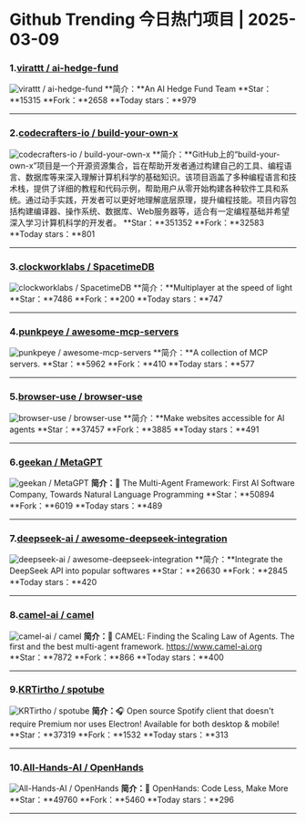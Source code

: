 # Github Trending 今日热门项目 | 2025-03-09
### 1.[virattt / ai-hedge-fund](https://github.com/virattt/ai-hedge-fund)

![virattt / ai-hedge-fund](https://opengraph.githubassets.com/8855e5a88a616a10d579219eb6f5c7ebfc92d36c8acdcd7b172a05413b336e43/virattt/ai-hedge-fund)
**简介：**An AI Hedge Fund Team
**Star：**15315
**Fork：**2658
**Today stars：**979

---

### 2.[codecrafters-io / build-your-own-x](https://github.com/codecrafters-io/build-your-own-x)

![codecrafters-io / build-your-own-x](https://opengraph.githubassets.com/e382b3f7f18e2dd0e733c6415cb714a1285c360b77aeae18e4d03ff2536850d1/codecrafters-io/build-your-own-x)
**简介：**GitHub上的“build-your-own-x”项目是一个开源资源集合，旨在帮助开发者通过构建自己的工具、编程语言、数据库等来深入理解计算机科学的基础知识。该项目涵盖了多种编程语言和技术栈，提供了详细的教程和代码示例，帮助用户从零开始构建各种软件工具和系统。通过动手实践，开发者可以更好地理解底层原理，提升编程技能。项目内容包括构建编译器、操作系统、数据库、Web服务器等，适合有一定编程基础并希望深入学习计算机科学的开发者。
**Star：**351352
**Fork：**32583
**Today stars：**801

---

### 3.[clockworklabs / SpacetimeDB](https://github.com/clockworklabs/SpacetimeDB)

![clockworklabs / SpacetimeDB](https://opengraph.githubassets.com/31a248ca89873f146e37f0df853502e6363311c62f4f5aaf8e6b23f23fd90a2c/clockworklabs/SpacetimeDB)
**简介：**Multiplayer at the speed of light
**Star：**7486
**Fork：**200
**Today stars：**747

---

### 4.[punkpeye / awesome-mcp-servers](https://github.com/punkpeye/awesome-mcp-servers)

![punkpeye / awesome-mcp-servers](https://opengraph.githubassets.com/5dfbeeecbedcd20b4331db48fa3846f5b8972651107eca2c3963bf8770552967/punkpeye/awesome-mcp-servers)
**简介：**A collection of MCP servers.
**Star：**5962
**Fork：**410
**Today stars：**577

---

### 5.[browser-use / browser-use](https://github.com/browser-use/browser-use)

![browser-use / browser-use](https://opengraph.githubassets.com/a608ab5a54d2a334fc1394d5f1c3d78901442e101f86479b8eeb3f415216391c/browser-use/browser-use)
**简介：**Make websites accessible for AI agents
**Star：**37457
**Fork：**3885
**Today stars：**491

---

### 6.[geekan / MetaGPT](https://github.com/geekan/MetaGPT)

![geekan / MetaGPT](https://opengraph.githubassets.com/50e0aa617d2f935df3d352863655d3d8d33dd97d32c69106946af261b8383f28/geekan/MetaGPT)
**简介：**🌟 The Multi-Agent Framework: First AI Software Company, Towards Natural Language Programming
**Star：**50894
**Fork：**6019
**Today stars：**489

---

### 7.[deepseek-ai / awesome-deepseek-integration](https://github.com/deepseek-ai/awesome-deepseek-integration)

![deepseek-ai / awesome-deepseek-integration](https://opengraph.githubassets.com/5d772ad875eb6f99cfa13b76db9c829c2c28fcf85409d656928badc00af5c36f/deepseek-ai/awesome-deepseek-integration)
**简介：**Integrate the DeepSeek API into popular softwares
**Star：**26630
**Fork：**2845
**Today stars：**420

---

### 8.[camel-ai / camel](https://github.com/camel-ai/camel)

![camel-ai / camel](https://repository-images.githubusercontent.com/615510678/93880a8f-edb6-4ef2-88d1-abff2651702e)
**简介：**🐫 CAMEL: Finding the Scaling Law of Agents. The first and the best multi-agent framework. https://www.camel-ai.org
**Star：**7872
**Fork：**866
**Today stars：**400

---

### 9.[KRTirtho / spotube](https://github.com/KRTirtho/spotube)

![KRTirtho / spotube](https://repository-images.githubusercontent.com/338719962/f61378ef-aa0f-43d2-b585-1cc121cb7cb9)
**简介：**🎧 Open source Spotify client that doesn't require Premium nor uses Electron! Available for both desktop & mobile!
**Star：**37319
**Fork：**1532
**Today stars：**313

---

### 10.[All-Hands-AI / OpenHands](https://github.com/All-Hands-AI/OpenHands)

![All-Hands-AI / OpenHands](https://opengraph.githubassets.com/11366051999ccbf02b31999621cfc9d9938af81e535553eeff4a720c81e823a6/All-Hands-AI/OpenHands)
**简介：**🙌 OpenHands: Code Less, Make More
**Star：**49760
**Fork：**5460
**Today stars：**296

---

